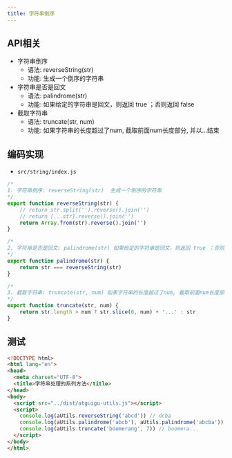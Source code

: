 ```yaml
---
title: 字符串倒序
---
```


## API相关

- 字符串倒序
  - 语法: reverseString(str)  
  - 功能: 生成一个倒序的字符串
- 字符串是否是回文
  - 语法: palindrome(str) 
  - 功能: 如果给定的字符串是回文，则返回 true ；否则返回 false
- 截取字符串
  - 语法: truncate(str, num) 
  - 功能: 如果字符串的长度超过了num, 截取前面num长度部分, 并以...结束

## 编码实现

- `src/string/index.js`

```js
/* 
1. 字符串倒序: reverseString(str)  生成一个倒序的字符串
*/
export function reverseString(str) {
	// return str.split('').reverse().join('')
    // return [...str].reverse().join('')
    return Array.from(str).reverse().join('')
}

/* 
2. 字符串是否是回文: palindrome(str) 如果给定的字符串是回文，则返回 true ；否则返回 false
*/
export function palindrome(str) {
    return str === reverseString(str)
}

/* 
3. 截取字符串: truncate(str, num) 如果字符串的长度超过了num, 截取前面num长度部分, 并以...结束
*/
export function truncate(str, num) {
	return str.length > num ? str.slice(0, num) + '...' : str
}
```

## 测试

```html
<!DOCTYPE html>
<html lang="en">
<head>
  <meta charset="UTF-8">
  <title>字符串处理的系列方法</title>
</head>
<body>
  <script src="../dist/atguigu-utils.js"></script>
  <script>
    console.log(aUtils.reverseString('abcd')) // dcba
    console.log(aUtils.palindrome('abcb'), aUtils.palindrome('abcba')) // false true
    console.log(aUtils.truncate('boomerang', 7)) // boomera...
  </script>
</body>
</html>
```

